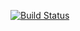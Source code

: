[![Build Status](https://travis-ci.org/BogdanBeerDestroyer/lab09.svg?branch=master)](https://travis-ci.org/BogdanBeerDestroyer/lab09)
